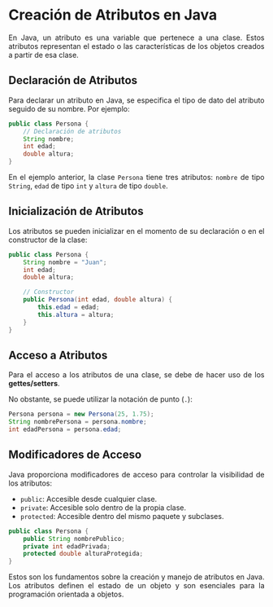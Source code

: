 <div align="justify">

# Creación de Atributos en Java

En Java, un atributo es una variable que pertenece a una clase. Estos atributos representan el estado o las características de los objetos creados a partir de esa clase.

## Declaración de Atributos

Para declarar un atributo en Java, se especifica el tipo de dato del atributo seguido de su nombre. Por ejemplo:

```java
public class Persona {
    // Declaración de atributos
    String nombre;
    int edad;
    double altura;
}
```

En el ejemplo anterior, la clase `Persona` tiene tres atributos: `nombre` de tipo `String`, `edad` de tipo `int` y `altura` de tipo `double`.

## Inicialización de Atributos

Los atributos se pueden inicializar en el momento de su declaración o en el constructor de la clase:

```java
public class Persona {
    String nombre = "Juan";
    int edad;
    double altura;

    // Constructor
    public Persona(int edad, double altura) {
        this.edad = edad;
        this.altura = altura;
    }
}
```

## Acceso a Atributos

Para el acceso a los atributos de una clase, se debe de hacer uso de los __gettes/setters__.

No obstante, se puede utilizar la notación de punto (`.`):

```java
Persona persona = new Persona(25, 1.75);
String nombrePersona = persona.nombre;
int edadPersona = persona.edad;
```

## Modificadores de Acceso

Java proporciona modificadores de acceso para controlar la visibilidad de los atributos:

- `public`: Accesible desde cualquier clase.
- `private`: Accesible solo dentro de la propia clase.
- `protected`: Accesible dentro del mismo paquete y subclases.

```java
public class Persona {
    public String nombrePublico;
    private int edadPrivada;
    protected double alturaProtegida;
}
```

Estos son los fundamentos sobre la creación y manejo de atributos en Java. Los atributos definen el estado de un objeto y son esenciales para la programación orientada a objetos.


</div>
